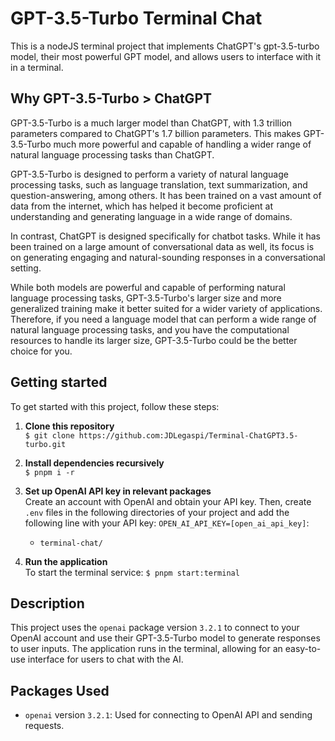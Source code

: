 # GPT-3.5-Turbo Terminal Chat

This is a nodeJS terminal project that implements ChatGPT's gpt-3.5-turbo model, their most powerful GPT model, and allows users to interface with it in a terminal.

## Why GPT-3.5-Turbo > ChatGPT
GPT-3.5-Turbo is a much larger model than ChatGPT, with 1.3 trillion parameters compared to ChatGPT's 1.7 billion parameters. This makes GPT-3.5-Turbo much more powerful and capable of handling a wider range of natural language processing tasks than ChatGPT.

GPT-3.5-Turbo is designed to perform a variety of natural language processing tasks, such as language translation, text summarization, and question-answering, among others. It has been trained on a vast amount of data from the internet, which has helped it become proficient at understanding and generating language in a wide range of domains.

In contrast, ChatGPT is designed specifically for chatbot tasks. While it has been trained on a large amount of conversational data as well, its focus is on generating engaging and natural-sounding responses in a conversational setting.

While both models are powerful and capable of performing natural language processing tasks, GPT-3.5-Turbo's larger size and more generalized training make it better suited for a wider variety of applications. Therefore, if you need a language model that can perform a wide range of natural language processing tasks, and you have the computational resources to handle its larger size, GPT-3.5-Turbo could be the better choice for you.

## Getting started

To get started with this project, follow these steps:

1. **Clone this repository**<br>
   `$ git clone https://github.com:JDLegaspi/Terminal-ChatGPT3.5-turbo.git`

2. **Install dependencies recursively**<br>
   `$ pnpm i -r`

3. **Set up OpenAI API key in relevant packages**<br>
   Create an account with OpenAI and obtain your API key. Then, create `.env` files in the following directories of your project and add the following line with your API key: `OPEN_AI_API_KEY=[open_ai_api_key]`:
   - `terminal-chat/`

4. **Run the application**<br>
   To start the terminal service: `$ pnpm start:terminal`

## Description

This project uses the `openai` package version `3.2.1` to connect to your OpenAI account and use their GPT-3.5-Turbo model to generate responses to user inputs. The application runs in the terminal, allowing for an easy-to-use interface for users to chat with the AI.

## Packages Used

- `openai` version `3.2.1`: Used for connecting to OpenAI API and sending requests.

